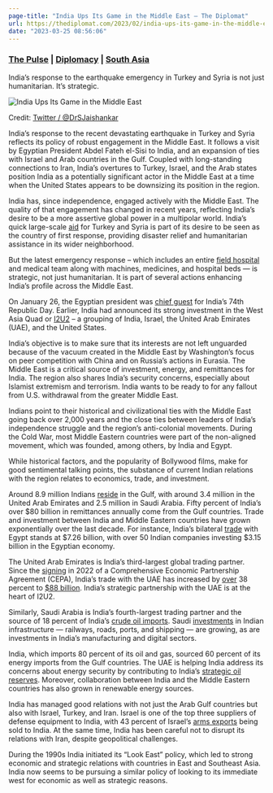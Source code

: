 ```yaml
---
page-title: "India Ups Its Game in the Middle East – The Diplomat"
url: https://thediplomat.com/2023/02/india-ups-its-game-in-the-middle-east/
date: "2023-03-25 08:56:06"
---
```

### [The Pulse](https://thediplomat.com/category/the-pulse/) | [Diplomacy](https://thediplomat.com/topics/diplomacy/) | [South Asia](https://thediplomat.com/regions/south-asia/)

India’s response to the earthquake emergency in Turkey and Syria is not just humanitarian. It’s strategic.

![India Ups Its Game in the Middle East](https://thediplomat.com/wp-content/uploads/2023/02/sizes/td-story-s-1/thediplomat_2023-02-14-182030.jpeg "India Ups Its Game in the Middle East")

Credit: [Twitter / @DrSJaishankar](https://twitter.com/DrSJaishankar/status/1623634834802499584/photo/2)

India’s response to the recent devastating earthquake in Turkey and Syria reflects its policy of robust engagement in the Middle East. It follows a visit by Egyptian President Abdel Fateh el-Sisi to India, and an expansion of ties with Israel and Arab countries in the Gulf. Coupled with long-standing connections to Iran, India’s overtures to Turkey, Israel, and the Arab states position India as a potentially significant actor in the Middle East at a time when the United States appears to be downsizing its position in the region.

India has, since independence, engaged actively with the Middle East. The quality of that engagement has changed in recent years, reflecting India’s desire to be a more assertive global power in a multipolar world. India’s quick large-scale [aid](https://economictimes.indiatimes.com/news/india/turkish-envoy-calls-india-dost-thanks-for-sending-relief-aid/articleshow/97681114.cms) for Turkey and Syria is part of its desire to be seen as the country of first response, providing disaster relief and humanitarian assistance in its wider neighborhood.

But the latest emergency response – which includes an entire [field hospital](https://twitter.com/dperi84/status/1622819521391370240?s=43&t=ZdBS8YRQ-1__pJ0oikUpTw) and medical team along with machines, medicines, and hospital beds — is strategic, not just humanitarian. It is part of several actions enhancing India’s profile across the Middle East.

On January 26, the Egyptian president was [chief guest](https://www.reuters.com/world/egypts-sisi-heads-india-amid-investment-push-2023-01-24/) for India’s 74th Republic Day. Earlier, India had announced its strong investment in the West Asia Quad or [I2U2](https://www.whitehouse.gov/briefing-room/statements-releases/2022/07/14/joint-statement-of-the-leaders-of-india-israel-united-arab-emirates-and-the-united-states-i2u2/) – a grouping of India, Israel, the United Arab Emirates (UAE), and the United States.

India’s objective is to make sure that its interests are not left unguarded because of the vacuum created in the Middle East by Washington’s focus on peer competition with China and on Russia’s actions in Eurasia. The Middle East is a critical source of investment, energy, and remittances for India. The region also shares India’s security concerns, especially about Islamist extremism and terrorism. India wants to be ready to for any fallout from U.S. withdrawal from the greater Middle East.

Indians point to their historical and civilizational ties with the Middle East going back over 2,000 years and the close ties between leaders of India’s independence struggle and the region’s anti-colonial movements. During the Cold War, most Middle Eastern countries were part of the non-aligned movement, which was founded, among others, by India and Egypt.

While historical factors, and the popularity of Bollywood films, make for good sentimental talking points, the substance of current Indian relations with the region relates to economics, trade, and investment.

Around 8.9 million Indians [reside](https://twitter.com/Advaidism/status/1534017442065788928/photo/1) in the Gulf, with around 3.4 million in the United Arab Emirates and 2.5 million in Saudi Arabia. Fifty percent of India’s over $80 billion in remittances annually come from the Gulf countries. Trade and investment between India and Middle Eastern countries have grown exponentially over the last decade. For instance, India’s bilateral [trade](https://www.zawya.com/en/economy/north-africa/egypt-india-non-oil-trade-exchange-hits-41bln-in-11-months-e9da3fah) with Egypt stands at $7.26 billion, with over 50 Indian companies investing $3.15 billion in the Egyptian economy.

The United Arab Emirates is India’s third-largest global trading partner. Since the [signing](https://www.moec.gov.ae/en/cepa_india) in 2022 of a Comprehensive Economic Partnership Agreement (CEPA), India’s trade with the UAE has increased by [over](https://www.livemint.com/news/india/indiauae-bilateral-trade-to-surpass-88-billion-in-fy-2022-23-report-11669122805065.html) 38 percent to [$88 billion](https://www.livemint.com/news/india/indiauae-bilateral-trade-to-surpass-88-billion-in-fy-2022-23-report-11669122805065.html). India’s strategic partnership with the UAE is at the heart of I2U2.

Similarly, Saudi Arabia is India’s fourth-largest trading partner and the source of 18 percent of India’s [crude oil imports](https://www.eoiriyadh.gov.in/page/india-saudi-bilateral-relations/). Saudi [investments](https://pib.gov.in/newsite/PrintRelease.aspx?relid=138531) in Indian infrastructure — railways, roads, ports, and shipping — are growing, as are investments in India’s manufacturing and digital sectors.

India, which imports 80 percent of its oil and gas, sourced 60 percent of its energy imports from the Gulf countries. The UAE is helping India address its concerns about energy security by contributing to India’s [strategic oil reserves](https://www.wionews.com/india-news/pm-modi-uae-counterpart-to-hold-virtual-meet-trade-pact-to-be-signed-452989). Moreover, collaboration between India and the Middle Eastern countries has also grown in renewable energy sources.

India has managed good relations with not just the Arab Gulf countries but also with Israel, Turkey, and Iran. Israel is one of the top three suppliers of defense equipment to India, with 43 percent of Israel’s [arms exports](https://economictimes.indiatimes.com/news/economy/foreign-trade/view-india-and-israel-mean-business-in-many-new-sectors/articleshow/89540411.cms) being sold to India. At the same time, India has been careful not to disrupt its relations with Iran, despite geopolitical challenges.

During the 1990s India initiated its “Look East” policy, which led to strong economic and strategic relations with countries in East and Southeast Asia. India now seems to be pursuing a similar policy of looking to its immediate west for economic as well as strategic reasons.